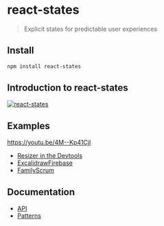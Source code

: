 # react-states

> Explicit states for predictable user experiences

## Install

```sh
npm install react-states
```

## Introduction to react-states

[![react-states](https://img.youtube.com/vi/4M--Kp41CjI/0.jpg)](https://www.youtube.com/watch?v=4M--Kp41CjI)

## Examples

https://youtu.be/4M--Kp41CjI

- [Resizer in the Devtools](./src/devtools//Resizer.tsx)
- [ExcalidrawFirebase](https://github.com/codesandbox/excalidraw-firebase/tree/main/src)
- [FamilyScrum](https://github.com/christianalfoni/family-scrum-v2/tree/main/src)

## Documentation

- [API](./docs/api.md)
- [Patterns](./docs/patterns.md)

